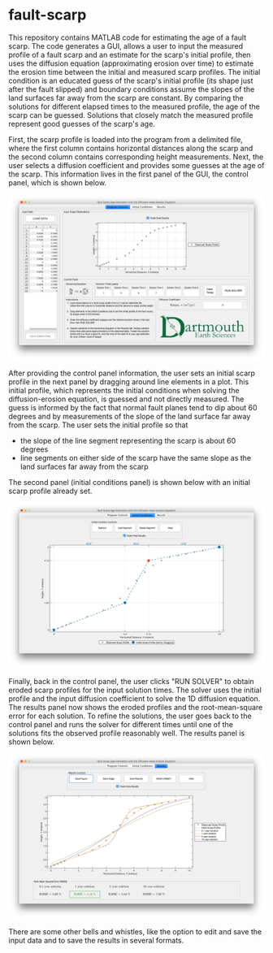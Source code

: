# fault-scarp

This repository contains MATLAB code for estimating the age of a fault scarp. The code generates a GUI, allows a user to input the measured profile of a fault scarp and an estimate for the scarp's initial profile, then uses the diffusion equation (approximating erosion over time) to estimate the erosion time between the initial and measured scarp profiles. The initial condition is an educated guess of the scarp's initial profile (its shape just after the fault slipped) and boundary conditions assume the slopes of the land surfaces far away from the scarp are constant. By comparing the solutions for different elapsed times to the measured profile, the age of the scarp can be guessed. Solutions that closely match the measured profile represent good guesses of the scarp's age.

First, the scarp profile is loaded into the program from a delimited file, where the first column contains horizontal distances along the scarp and the second column contains corresponding height measurements. Next, the user selects a diffusion coefficient and provides some guesses at the age of the scarp. This information lives in the first panel of the GUI, the control panel, which is shown below.

![control-panel](img/control-panel.png)

After providing the control panel information, the user sets an initial scarp profile in the next panel by dragging around line elements in a plot. This initial profile, which represents the initial conditions when solving the diffusion-erosion equation, is guessed and not directly measured. The guess is informed by the fact that normal fault planes tend to dip about 60 degrees and by measurements of the slope of the land surface far away from the scarp. The user sets the initial profile so that
* the slope of the line segment representing the scarp is about 60 degrees
* line segments on either side of the scarp have the same slope as the land surfaces far away from the scarp

The second panel (initial conditions panel) is shown below with an initial scarp profile already set.

![IC-panel](img/IC-panel.png)

Finally, back in the control panel, the user clicks "RUN SOLVER" to obtain eroded scarp profiles for the input solution times. The solver uses the initial profile and the input diffusion coefficient to solve the 1D diffusion equation. The results panel now shows the eroded profiles and the root-mean-square error for each solution. To refine the solutions, the user goes back to the control panel and runs the solver for different times until one of the solutions fits the observed profile reasonably well. The results panel is shown below.

![results-panel](img/results-panel.png)

There are some other bells and whistles, like the option to edit and save the input data and to save the results in several formats.
